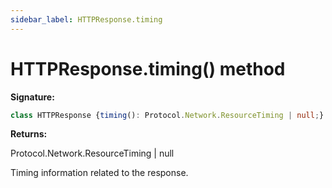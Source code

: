 ```yaml
---
sidebar_label: HTTPResponse.timing
---
```

# HTTPResponse.timing() method

**Signature:**

```typescript
class HTTPResponse {timing(): Protocol.Network.ResourceTiming | null;}
```
**Returns:**

Protocol.Network.ResourceTiming \| null

Timing information related to the response.

